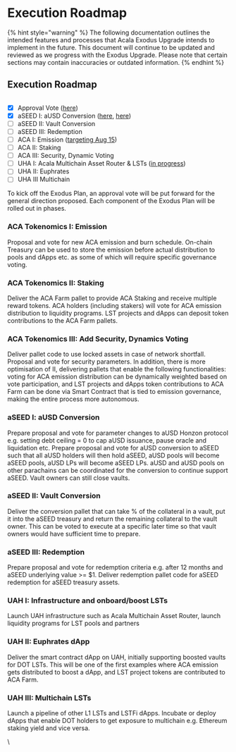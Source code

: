 # Execution Roadmap

{% hint style="warning" %}
The following documentation outlines the intended features and processes that Acala Exodus Upgrade intends to implement in the future. This document will continue to be updated and reviewed as we progress with the Exodus Upgrade. Please note that certain sections may contain inaccuracies or outdated information.
{% endhint %}

## Execution Roadmap

<figure><img src="https://lh6.googleusercontent.com/9mtrU6kxF3L3547AoNJhwpL1pj4M-esxh71KUxPk-qghvPDbao5mKObkPzRf7-77a7tEWABxhgMweoBOaSTp8uyttEzxqZ0mbQ_iwu-g8wBo8wq-OE_YGhphcnepwaUmkBbyj8if3ZyqoAwTOFFJSas" alt=""><figcaption></figcaption></figure>

* [x] Approval Vote ([here](https://twitter.com/AcalaNetwork/status/1669606148209778688?s=20))
* [x] aSEED I: aUSD Conversion ([here](https://twitter.com/AcalaNetwork/status/1681919546691842049?s=20), [here](https://twitter.com/AcalaNetwork/status/1679339060857556993?s=20))
* [ ] aSEED II: Vault Conversion
* [ ] aSEED III: Redemption
* [ ] ACA I: Emission ([targeting Aug 15](https://twitter.com/AcalaNetwork/status/1678955311561076737?s=20))
* [ ] ACA II: Staking
* [ ] ACA III: Security, Dynamic Voting
* [ ] UHA I: Acala Multichain Asset Router & LSTs ([in progress](https://twitter.com/AcalaNetwork/status/1678260945263669248?s=20))
* [ ] UHA II: Euphrates&#x20;
* [ ] UHA III Multichain

To kick off the Exodus Plan, an approval vote will be put forward for the general direction proposed. Each component of the Exodus Plan will be rolled out in phases.

### ACA Tokenomics I: Emission

Proposal and vote for new ACA emission and burn schedule. On-chain Treasury can be used to store the emission before actual distribution to pools and dApps etc. as some of which will require specific governance voting.

### ACA Tokenomics II: Staking

Deliver the ACA Farm pallet to provide ACA Staking and receive multiple reward tokens. ACA holders (including stakers) will vote for ACA emission distribution to liquidity programs. LST projects and dApps can deposit token contributions to the ACA Farm pallets.

### ACA Tokenomics III: Add Security, Dynamics Voting

Deliver pallet code to use locked assets in case of network shortfall. Proposal and vote for security parameters. In addition, there is more optimisation of II, delivering pallets that enable the following functionalities: voting for ACA emission distribution can be dynamically weighted based on vote participation, and LST projects and dApps token contributions to ACA Farm can be done via Smart Contract that is tied to emission governance, making the entire process more autonomous.

### aSEED I: aUSD Conversion

Prepare proposal and vote for parameter changes to aUSD Honzon protocol e.g. setting debt ceiling = 0 to cap aUSD issuance, pause oracle and liquidation etc. Prepare proposal and vote for aUSD conversion to aSEED such that all aUSD holders will then hold aSEED, aUSD pools will become aSEED pools, aUSD LPs will become aSEED LPs. aUSD and aUSD pools on other parachains can be coordinated for the conversion to continue support aSEED. Vault owners can still close vaults.

### aSEED II: Vault Conversion

Deliver the conversion pallet that can take % of the collateral in a vault, put it into the aSEED treasury and return the remaining collateral to the vault owner. This can be voted to execute at a specific later time so that vault owners would have sufficient time to prepare.

### aSEED III: Redemption

Prepare proposal and vote for redemption criteria e.g. after 12 months and aSEED underlying value >= $1. Deliver redemption pallet code for aSEED redemption for aSEED treasury assets.

### UAH I: Infrastructure and onboard/boost LSTs

Launch UAH infrastructure such as Acala Multichain Asset Router, launch liquidity programs for LST pools and partners

### UAH II: Euphrates dApp

Deliver the smart contract dApp on UAH, initially supporting boosted vaults for DOT LSTs. This will be one of the first examples where ACA emission gets distributed to boost a dApp, and LST project tokens are contributed to ACA Farm.

### UAH III: Multichain LSTs

Launch a pipeline of other L1 LSTs and LSTFi dApps. Incubate or deploy dApps that enable DOT holders to get exposure to multichain e.g. Ethereum staking yield and vice versa.

\
